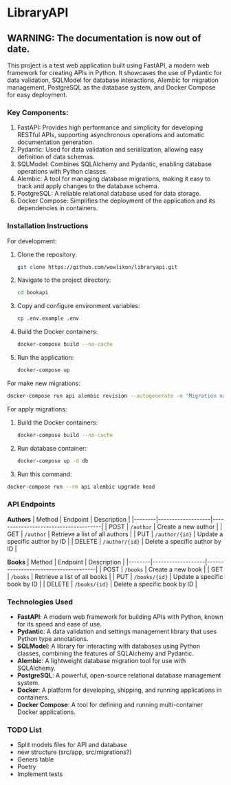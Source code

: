 # LibraryAPI

## WARNING: The documentation is now out of date.

This project is a test web application built using FastAPI, a modern web framework for creating APIs in Python. It showcases the use of Pydantic for data validation, SQLModel for database interactions, Alembic for migration management, PostgreSQL as the database system, and Docker Compose for easy deployment.

### **Key Components:**

1. FastAPI: Provides high performance and simplicity for developing RESTful APIs, supporting asynchronous operations and automatic documentation generation.
2. Pydantic: Used for data validation and serialization, allowing easy definition of data schemas.
3. SQLModel: Combines SQLAlchemy and Pydantic, enabling database operations with Python classes.
4. Alembic: A tool for managing database migrations, making it easy to track and apply changes to the database schema.
5. PostgreSQL: A reliable relational database used for data storage.
6. Docker Compose: Simplifies the deployment of the application and its dependencies in containers.


### **Installation Instructions**

For development:

1. Clone the repository:
   ```bash
   git clone https://github.com/wowlikon/libraryapi.git
   ```

2. Navigate to the project directory:
   ```bash
   cd bookapi
   ```

3. Copy and configure environment variables:
   ```bash
   cp .env.example .env
   ```

4. Build the Docker containers:
   ```bash
   docker-compose build --no-cache
   ```

5. Run the application:
   ```bash
   docker-compose up
   ```

For make new migrations:
   ```bash
   docker-compose run api alembic revision --autogenerate -m "Migration name"
   ```

For apply migrations:

  1. Build the Docker containers:
     ```bash
     docker-compose build --no-cache
     ```

  2. Run database container:
     ```bash
     docker-compose up -d db
     ```

  3. Run this command:
   ```bash
   docker-compose run --rm api alembic upgrade head
   ```


### **API Endpoints**

**Authors**
| Method | Endpoint          | Description                          |
|--------|-------------------|--------------------------------------|
| POST   | `/author`         | Create a new author                  |
| GET    | `/author`         | Retrieve a list of all authors       |
| PUT    | `/author/{id}`    | Update a specific author by ID       |
| DELETE | `/author/{id}`    | Delete a specific author by ID       |

**Books**
| Method | Endpoint          | Description                          |
|--------|-------------------|--------------------------------------|
| POST   | `/books`          | Create a new book                    |
| GET    | `/books`          | Retrieve a list of all books         |
| PUT    | `/books/{id}`     | Update a specific book by ID         |
| DELETE | `/books/{id}`     | Delete a specific book by ID         |


### **Technologies Used**

- **FastAPI**: A modern web framework for building APIs with Python, known for its speed and ease of use.
- **Pydantic**: A data validation and settings management library that uses Python type annotations.
- **SQLModel**: A library for interacting with databases using Python classes, combining the features of SQLAlchemy and Pydantic.
- **Alembic**: A lightweight database migration tool for use with SQLAlchemy.
- **PostgreSQL**: A powerful, open-source relational database management system.
- **Docker**: A platform for developing, shipping, and running applications in containers.
- **Docker Compose**: A tool for defining and running multi-container Docker applications.


### **TODO List**

- Split models files for API and database
- new structure (src/app, src/migrations?)
- Geners table
- Poetry
- Implement tests
